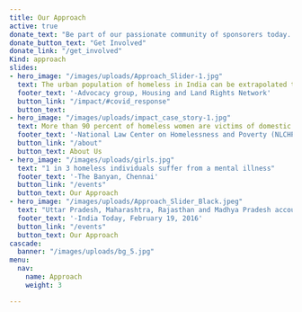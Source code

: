 ```yaml
---
title: Our Approach
active: true
donate_text: "Be part of our passionate community of sponsorers today. Co-develop or support our ongoing programmes."
donate_button_text: "Get Involved"
donate_link: "/get_involved"
Kind: approach
slides:
- hero_image: "/images/uploads/Approach_Slider-1.jpg"
  text: The urban population of homeless in India can be extrapolated to be at least 3 million of the 1.7 million homeless population.
  footer_text: '-Advocacy group, Housing and Land Rights Network'
  button_link: "/impact/#covid_response"
  button_text: 
- hero_image: "/images/uploads/impact_case_story-1.jpg"
  text: More than 90 percent of homeless women are victims of domestic violence
  footer_text: '-National Law Center on Homelessness and Poverty (NLCHP)'
  button_link: "/about"
  button_text: About Us
- hero_image: "/images/uploads/girls.jpg"
  text: "1 in 3 homeless individuals suffer from a mental illness"
  footer_text: '-The Banyan, Chennai'
  button_link: "/events"
  button_text: Our Approach
- hero_image: "/images/uploads/Approach_Slider_Black.jpeg"
  text: "Uttar Pradesh, Maharashtra, Rajasthan and Madhya Pradesh account for about half the country's homeless population"
  footer_text: '-India Today, February 19, 2016'
  button_link: "/events"
  button_text: Our Approach
cascade:
  banner: "/images/uploads/bg_5.jpg"
menu:
  nav:
    name: Approach
    weight: 3

---
```

